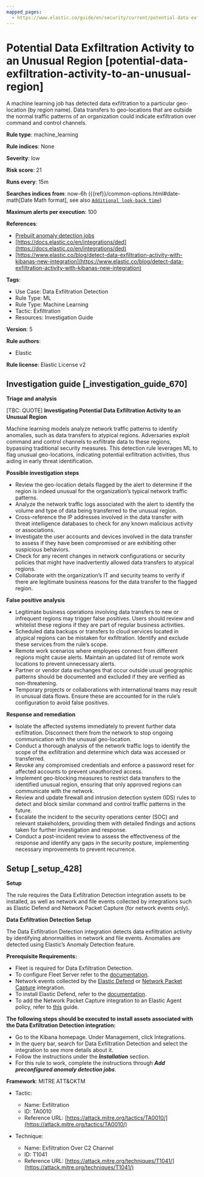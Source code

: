 ```yaml
---
mapped_pages:
  - https://www.elastic.co/guide/en/security/current/potential-data-exfiltration-activity-to-an-unusual-region.html
---
```


# Potential Data Exfiltration Activity to an Unusual Region [potential-data-exfiltration-activity-to-an-unusual-region]

A machine learning job has detected data exfiltration to a particular geo-location (by region name). Data transfers to geo-locations that are outside the normal traffic patterns of an organization could indicate exfiltration over command and control channels.

**Rule type**: machine_learning

**Rule indices**: None

**Severity**: low

**Risk score**: 21

**Runs every**: 15m

**Searches indices from**: now-6h ({{ref}}/common-options.html#date-math[Date Math format], see also [`Additional look-back time`](docs-content://solutions/security/detect-and-alert/create-detection-rule.md#rule-schedule))

**Maximum alerts per execution**: 100

**References**:

* [Prebuilt anomaly detection jobs](docs-content://reference/security/prebuilt-anomaly-detection-jobs.md)
* [https://docs.elastic.co/en/integrations/ded](https://docs.elastic.co/en/integrations/ded)
* [https://www.elastic.co/blog/detect-data-exfiltration-activity-with-kibanas-new-integration](https://www.elastic.co/blog/detect-data-exfiltration-activity-with-kibanas-new-integration)

**Tags**:

* Use Case: Data Exfiltration Detection
* Rule Type: ML
* Rule Type: Machine Learning
* Tactic: Exfiltration
* Resources: Investigation Guide

**Version**: 5

**Rule authors**:

* Elastic

**Rule license**: Elastic License v2

## Investigation guide [_investigation_guide_670]

**Triage and analysis**

[TBC: QUOTE]
**Investigating Potential Data Exfiltration Activity to an Unusual Region**

Machine learning models analyze network traffic patterns to identify anomalies, such as data transfers to atypical regions. Adversaries exploit command and control channels to exfiltrate data to these regions, bypassing traditional security measures. This detection rule leverages ML to flag unusual geo-locations, indicating potential exfiltration activities, thus aiding in early threat identification.

**Possible investigation steps**

* Review the geo-location details flagged by the alert to determine if the region is indeed unusual for the organization’s typical network traffic patterns.
* Analyze the network traffic logs associated with the alert to identify the volume and type of data being transferred to the unusual region.
* Cross-reference the IP addresses involved in the data transfer with threat intelligence databases to check for any known malicious activity or associations.
* Investigate the user accounts and devices involved in the data transfer to assess if they have been compromised or are exhibiting other suspicious behaviors.
* Check for any recent changes in network configurations or security policies that might have inadvertently allowed data transfers to atypical regions.
* Collaborate with the organization’s IT and security teams to verify if there are legitimate business reasons for the data transfer to the flagged region.

**False positive analysis**

* Legitimate business operations involving data transfers to new or infrequent regions may trigger false positives. Users should review and whitelist these regions if they are part of regular business activities.
* Scheduled data backups or transfers to cloud services located in atypical regions can be mistaken for exfiltration. Identify and exclude these services from the rule’s scope.
* Remote work scenarios where employees connect from different regions might cause alerts. Maintain an updated list of remote work locations to prevent unnecessary alerts.
* Partner or vendor data exchanges that occur outside usual geographic patterns should be documented and excluded if they are verified as non-threatening.
* Temporary projects or collaborations with international teams may result in unusual data flows. Ensure these are accounted for in the rule’s configuration to avoid false positives.

**Response and remediation**

* Isolate the affected systems immediately to prevent further data exfiltration. Disconnect them from the network to stop ongoing communication with the unusual geo-location.
* Conduct a thorough analysis of the network traffic logs to identify the scope of the exfiltration and determine which data was accessed or transferred.
* Revoke any compromised credentials and enforce a password reset for affected accounts to prevent unauthorized access.
* Implement geo-blocking measures to restrict data transfers to the identified unusual region, ensuring that only approved regions can communicate with the network.
* Review and update firewall and intrusion detection system (IDS) rules to detect and block similar command and control traffic patterns in the future.
* Escalate the incident to the security operations center (SOC) and relevant stakeholders, providing them with detailed findings and actions taken for further investigation and response.
* Conduct a post-incident review to assess the effectiveness of the response and identify any gaps in the security posture, implementing necessary improvements to prevent recurrence.


## Setup [_setup_428]

**Setup**

The rule requires the Data Exfiltration Detection integration assets to be installed, as well as network and file events collected by integrations such as Elastic Defend and Network Packet Capture (for network events only).

**Data Exfiltration Detection Setup**

The Data Exfiltration Detection integration detects data exfiltration activity by identifying abnormalities in network and file events. Anomalies are detected using Elastic’s Anomaly Detection feature.

**Prerequisite Requirements:**

* Fleet is required for Data Exfiltration Detection.
* To configure Fleet Server refer to the [documentation](docs-content://reference/ingestion-tools/fleet/fleet-server.md).
* Network events collected by the [Elastic Defend](https://docs.elastic.co/en/integrations/endpoint) or [Network Packet Capture](https://docs.elastic.co/integrations/network_traffic) integration.
* To install Elastic Defend, refer to the [documentation](docs-content://solutions/security/configure-elastic-defend/install-elastic-defend.md).
* To add the Network Packet Capture integration to an Elastic Agent policy, refer to [this](docs-content://reference/ingestion-tools/fleet/add-integration-to-policy.md) guide.

**The following steps should be executed to install assets associated with the Data Exfiltration Detection integration:**

* Go to the Kibana homepage. Under Management, click Integrations.
* In the query bar, search for Data Exfiltration Detection and select the integration to see more details about it.
* Follow the instructions under the ***Installation*** section.
* For this rule to work, complete the instructions through ***Add preconfigured anomaly detection jobs***.

**Framework**: MITRE ATT&CKTM

* Tactic:

    * Name: Exfiltration
    * ID: TA0010
    * Reference URL: [https://attack.mitre.org/tactics/TA0010/](https://attack.mitre.org/tactics/TA0010/)

* Technique:

    * Name: Exfiltration Over C2 Channel
    * ID: T1041
    * Reference URL: [https://attack.mitre.org/techniques/T1041/](https://attack.mitre.org/techniques/T1041/)



